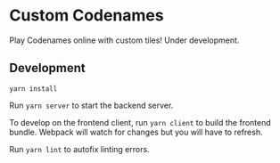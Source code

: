 # Custom Codenames

Play Codenames online with custom tiles! Under development.

## Development

`yarn install`

Run `yarn server` to start the backend server.

To develop on the frontend client, run `yarn client` to build the frontend bundle. Webpack will watch for changes but you will have to refresh.

Run `yarn lint` to autofix linting errors.
